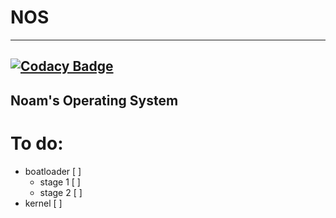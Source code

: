 # NOS
---
[![Codacy Badge](https://api.codacy.com/project/badge/Grade/f643603f9fab4934b59a2421e029c323)](https://app.codacy.com/app/NHTHEBEST/NOS?utm_source=github.com&utm_medium=referral&utm_content=NEJC-Programing/NOS&utm_campaign=Badge_Grade_Dashboard)
---
Noam's Operating System
---
# To do:
* boatloader [ ]
  * stage 1 [ ]
  * stage 2 [ ]
* kernel [ ]
